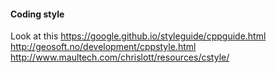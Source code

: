 #### Coding style
Look at this
https://google.github.io/styleguide/cppguide.html
http://geosoft.no/development/cppstyle.html
http://www.maultech.com/chrislott/resources/cstyle/
